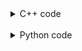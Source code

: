 <details><summary>C++ code</summary>

![](https://github.com/archishmanghos/code-images/blob/master/Leetcode/345.png)

</details>

<br>

<details><summary>Python code</summary>

![](https://github.com/archishmanghos/code-images/blob/master/Leetcode/345-py.png)

</details>
